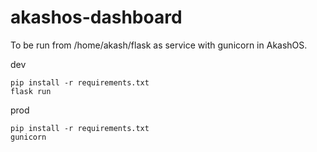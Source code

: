 # akashos-dashboard

To be run from /home/akash/flask as service with gunicorn in AkashOS.

dev
```
pip install -r requirements.txt
flask run
```

prod
```
pip install -r requirements.txt
gunicorn 
```
